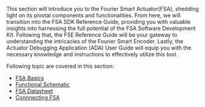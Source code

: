 This section will introduce you to the Fourier Smart Actuator(FSA), shedding light on its pivotal components and functionalities. From here, we will transition into the FSA SDK Reference Guide, providing you with valuable insights into harnessing the full potential of the FSA Software Development Kit. Following that, the FSE Reference Guide will be your gateway to understanding the intricacies of the Fourier Smart Encoder. Lastly, the Actuator Debugging Application (ADA) User Guide will equip you with the necessary knowledge and instructions to effectively utilize this tool.

Following topic are covered in this section:

* [FSA Basics](about_fsa.md)
* [Functional Schematic](functional_schematic.md)
* [FSA Datasheet](datasheet.md)
* [Connnecting FSA](connecting_fsa.md)
